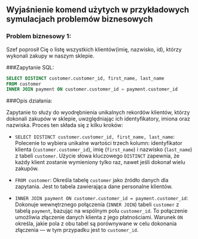 
## Wyjaśnienie komend użytych w przykładowych symulacjach problemów biznesowych

### Problem biznesowy 1: 
Szef poprosił Cię o listę wszystkich klientów(imię, nazwisko, id), którzy wykonali zakupy w naszym sklepie.

###Zapytanie SQL:

```sql
SELECT DISTINCT customer.customer_id, first_name, last_name
FROM customer
INNER JOIN payment ON customer.customer_id = payment.customer_id
```

###Opis działania:

Zapytanie to służy do wyodrębnienia unikalnych rekordów klientów, którzy dokonali zakupów w sklepie, uwzględniając ich identyfikatory, imiona oraz nazwiska. Proces ten składa się z kilku kroków:

- `SELECT DISTINCT customer.customer_id, first_name, last_name`: Polecenie to wybiera unikalne wartości trzech kolumn: identyfikator klienta (`customer.customer_id`), imię (`first_name`) i nazwisko (`last_name`) z tabeli `customer`. Użycie słowa kluczowego `DISTINCT` zapewnia, że każdy klient zostanie wymieniony tylko raz, nawet jeśli dokonał wielu zakupów.

- `FROM customer`: Określa tabelę `customer` jako źródło danych dla zapytania. Jest to tabela zawierająca dane personalne klientów.

- `INNER JOIN payment ON customer.customer_id = payment.customer_id`: Dokonuje wewnętrznego połączenia (`INNER JOIN`) tabeli `customer` z tabelą `payment`, bazując na wspólnym polu `customer_id`. To połączenie umożliwia złączenie danych klienta z jego płatnościami. Warunek `ON` określa, jakie pola z obu tabel są porównywane w celu dokonania złączenia — w tym przypadku jest to `customer_id`.
